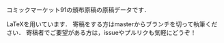 コミックマーケット91の頒布原稿の原稿データです．

LaTeXを用いています．
寄稿をする方はmasterからブランチを切って執筆ください．
寄稿者でご要望がある方は，issueやプルリクも気軽にどうぞ！
